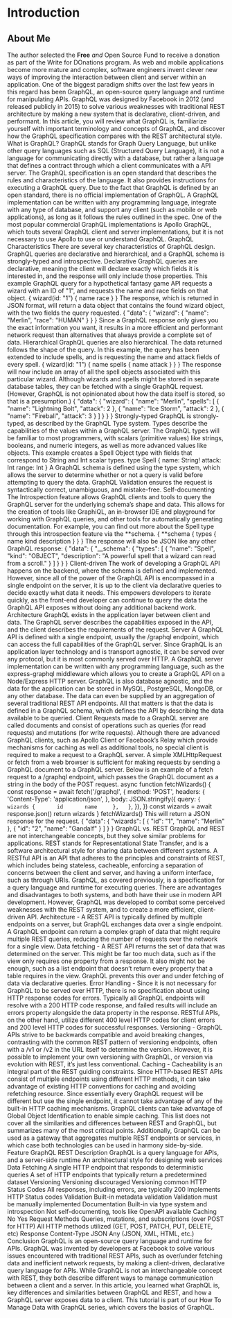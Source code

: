 # Introduction
## About Me

The author selected the **Free** *and* Open Source Fund to receive a donation as part of the Write for DOnations program. As web and mobile applications become more mature and complex, software engineers invent clever new ways of improving the interaction between client and server within an application. One of the biggest paradigm shifts over the last few years in this regard has been GraphQL, an open-source query language and runtime for manipulating APIs. GraphQL was designed by Facebook in 2012 (and released publicly in 2015) to solve various weaknesses with traditional REST architecture by making a new system that is declarative, client-driven, and performant. In this article, you will review what GraphQL is, familiarize yourself with important terminology and concepts of GraphQL, and discover how the GraphQL specification compares with the REST architectural style. What is GraphQL? GraphQL stands for Graph Query Language, but unlike other query languages such as SQL (Structured Query Language), it is not a language for communicating directly with a database, but rather a language that defines a contract through which a client communicates with a API server. The GraphQL specification is an open standard that describes the rules and characteristics of the language. It also provides instructions for executing a GraphQL query. Due to the fact that GraphQL is defined by an open standard, there is no official implementation of GraphQL. A GraphQL implementation can be written with any programming language, integrate with any type of database, and support any client (such as mobile or web applications), as long as it follows the rules outlined in the spec. One of the most popular commercial GraphQL implementations is Apollo GraphQL, which touts several GraphQL client and server implementations, but it is not necessary to use Apollo to use or understand GraphQL. GraphQL Characteristics There are several key characteristics of GraphQL design. GraphQL queries are declarative and hierarchical, and a GraphQL schema is strongly-typed and introspective. Declarative GraphQL queries are declarative, meaning the client will declare exactly which fields it is interested in, and the response will only include those properties. This example GraphQL query for a hypothetical fantasy game API requests a wizard with an ID of "1", and requests the name and race fields on that object. { wizard(id: "1") { name race } } The response, which is returned in JSON format, will return a data object that contains the found wizard object, with the two fields the query requested. { "data": { "wizard": { "name": "Merlin", "race": "HUMAN" } } } Since a GraphQL response only gives you the exact information you want, it results in a more efficient and performant network request than alternatives that always provide a complete set of data. Hierarchical GraphQL queries are also hierarchical. The data returned follows the shape of the query. In this example, the query has been extended to include spells, and is requesting the name and attack fields of every spell. { wizard(id: "1") { name spells { name attack } } } The response will now include an array of all the spell objects associated with this particular wizard. Although wizards and spells might be stored in separate database tables, they can be fetched with a single GraphQL request. (However, GraphQL is not opinionated about how the data itself is stored, so that is a presumption.) { "data": { "wizard": { "name": "Merlin", "spells": [ { "name": "Lightning Bolt", "attack": 2 }, { "name": "Ice Storm", "attack": 2 }, { "name": "Fireball", "attack": 3 } ] } } } Strongly-typed GraphQL is strongly-typed, as described by the GraphQL Type system. Types describe the capabilities of the values within a GraphQL server. The GraphQL types will be familiar to most programmers, with scalars (primitive values) like strings, booleans, and numeric integers, as well as more advanced values like objects. This example creates a Spell Object type with fields that correspond to String and Int scalar types. type Spell { name: String! attack: Int range: Int } A GraphQL schema is defined using the type system, which allows the server to determine whether or not a query is valid before attempting to query the data. GraphQL Validation ensures the request is syntactically correct, unambiguous, and mistake-free. Self-documenting The Introspection feature allows GraphQL clients and tools to query the GraphQL server for the underlying schema’s shape and data. This allows for the creation of tools like GraphiQL, an in-browser IDE and playground for working with GraphQL queries, and other tools for automatically generating documentation. For example, you can find out more about the Spell type through this introspection feature via the **schema. { **schema { types { name kind description } } } The response will also be JSON like any other GraphQL response: { "data": { "\_\_schema": { "types": [ { "name": "Spell", "kind": "OBJECT", "description": "A powerful spell that a wizard can read from a scroll." } ] } } } Client-driven The work of developing a GraphQL API happens on the backend, where the schema is defined and implemented. However, since all of the power of the GraphQL API is encompassed in a single endpoint on the server, it is up to the client via declarative queries to decide exactly what data it needs. This empowers developers to iterate quickly, as the front-end developer can continue to query the data the GraphQL API exposes without doing any additional backend work. Architecture GraphQL exists in the application layer between client and data. The GraphQL server describes the capabilities exposed in the API, and the client describes the requirements of the request. Server A GraphQL API is defined with a single endpoint, usually the /graphql endpoint, which can access the full capabilities of the GraphQL server. Since GraphQL is an application layer technology and is transport agnostic, it can be served over any protocol, but it is most commonly served over HTTP. A GraphQL server implementation can be written with any programming language, such as the express-graphql middleware which allows you to create a GraphQL API on a Node/Express HTTP server. GraphQL is also database agnostic, and the data for the application can be stored in MySQL, PostgreSQL, MongoDB, or any other database. The data can even be supplied by an aggregation of several traditional REST API endpoints. All that matters is that the data is defined in a GraphQL schema, which defines the API by describing the data available to be queried. Client Requests made to a GraphQL server are called documents and consist of operations such as queries (for read requests) and mutations (for write requests). Although there are advanced GraphQL clients, such as Apollo Client or Facebook’s Relay which provide mechanisms for caching as well as additional tools, no special client is required to make a request to a GraphQL server. A simple XMLHttpRequest or fetch from a web browser is sufficient for making requests by sending a GraphQL document to a GraphQL server. Below is an example of a fetch request to a /graphql endpoint, which passes the GraphQL document as a string in the body of the POST request. async function fetchWizards() { const response = await fetch('/graphql', { method: 'POST', headers: { 'Content-Type': 'application/json', }, body: JSON.stringify({ query: `{     wizards {       id       name     },   }`, }), }) const wizards = await response.json() return wizards } fetchWizards() This will return a JSON response for the request. { "data": { "wizards": [ { "id": "1", "name": "Merlin" }, { "id": "2", "name": "Gandalf" } ] } } GraphQL vs. REST GraphQL and REST are not interchangeable concepts, but they solve similar problems for applications. REST stands for Representational State Transfer, and is a software architectural style for sharing data between different systems. A RESTful API is an API that adheres to the principles and constraints of REST, which includes being stateless, cacheable, enforcing a separation of concerns between the client and server, and having a uniform interface, such as through URIs. GraphQL, as covered previously, is a specification for a query language and runtime for executing queries. There are advantages and disadvantages to both systems, and both have their use in modern API development. However, GraphQL was developed to combat some perceived weaknesses with the REST system, and to create a more efficient, client-driven API. Architecture - A REST API is typically defined by multiple endpoints on a server, but GraphQL exchanges data over a single endpoint. A GraphQL endpoint can return a complex graph of data that might require multiple REST queries, reducing the number of requests over the network for a single view. Data fetching - A REST API returns the set of data that was determined on the server. This might be far too much data, such as if the view only requires one property from a response. It also might not be enough, such as a list endpoint that doesn’t return every property that a table requires in the view. GraphQL prevents this over and under fetching of data via declarative queries. Error Handling - Since it is not necessary for GraphQL to be served over HTTP, there is no specification about using HTTP response codes for errors. Typically all GraphQL endpoints will resolve with a 200 HTTP code response, and failed results will include an errors property alongside the data property in the response. RESTful APIs, on the other hand, utilize different 400 level HTTP codes for client errors and 200 level HTTP codes for successful responses. Versioning - GraphQL APIs strive to be backwards compatible and avoid breaking changes, contrasting with the common REST pattern of versioning endpoints, often with a /v1 or /v2 in the URL itself to determine the version. However, it is possible to implement your own versioning with GraphQL, or version via evolution with REST, it’s just less conventional. Caching - Cacheability is an integral part of the REST guiding constraints. Since HTTP-based REST APIs consist of multiple endpoints using different HTTP methods, it can take advantage of existing HTTP conventions for caching and avoiding refetching resource. Since essentially every GraphQL request will be different but use the single endpoint, it cannot take advantage of any of the built-in HTTP caching mechanisms. GraphQL clients can take advantage of Global Object Identification to enable simple caching. This list does not cover all the similarities and differences between REST and GraphQL, but summarizes many of the most critical points. Additionally, GraphQL can be used as a gateway that aggregates multiple REST endpoints or services, in which case both technologies can be used in harmony side-by-side. Feature GraphQL REST Description GraphQL is a query language for APIs, and a server-side runtime An architectural style for designing web services Data Fetching A single HTTP endpoint that responds to deterministic queries A set of HTTP endpoints that typically return a predetermined dataset Versioning Versioning discouraged Versioning common HTTP Status Codes All responses, including errors, are typically 200 Implements HTTP Status codes Validation Built-in metadata validation Validation must be manually implemented Documentation Built-in via type system and introspection Not self-documenting, tools like OpenAPI available Caching No Yes Request Methods Queries, mutations, and subscriptions (over POST for HTTP) All HTTP methods utilized (GET, POST, PATCH, PUT, DELETE, etc) Response Content-Type JSON Any (JSON, XML, HTML, etc.) Conclusion GraphQL is an open-source query language and runtime for APIs. GraphQL was invented by developers at Facebook to solve various issues encountered with traditional REST APIs, such as over/under fetching data and inefficient network requests, by making a client-driven, declarative query language for APIs. While GraphQL is not an interchangeable concept with REST, they both describe different ways to manage communication between a client and a server. In this article, you learned what GraphQL is, key differences and similarities between GraphQL and REST, and how a GraphQL server exposes data to a client. This tutorial is part of our How To Manage Data with GraphQL series, which covers the basics of GraphQL.
